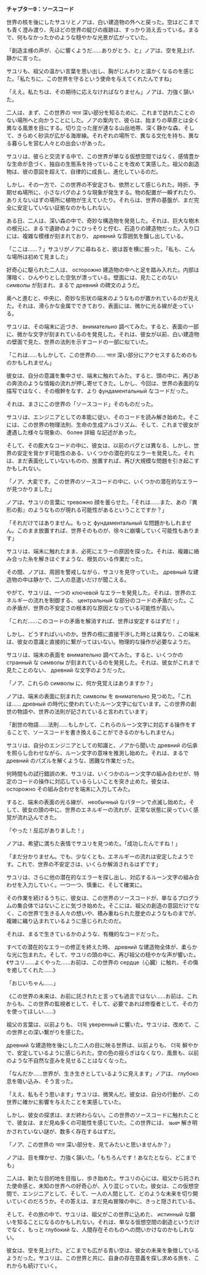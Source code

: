 **チャプター9：ソースコード**

世界の核を後にしたサユリとノアは、白い建造物の外へと戻った。空はどこまでも青く澄み渡り、先ほどの世界の綻びの痕跡は、すっかり消え去っている。まるで、何もなかったかのような穏やかな光景が広がっていた。

「創造主様の声が、心に響くようだ……ありがとう、と」ノアは、空を見上げ、静かに言った。

サユリも、祖父の温かい言葉を思い出し、胸がじんわりと温かくなるのを感じた。「私たちに、この世界を守るという使命を与えてくれたんですね」

「ええ。私たちは、その期待に応えなければなりません」ノアは、力強く頷いた。

二人は、まず、この世界の আরো 深い部分を知るために、これまで訪れたことのない場所へと向かうことにした。ノアの案内で、彼らは、始まりの草原とは全く異なる風景を目にする。切り立った崖が連なる山岳地帯、深く静かな森、そして、きらめく砂浜が広がる海岸線。それぞれの場所で、異なる文化を持ち、異なる暮らしを営む人々との出会いがあった。

サユリは、彼らと交流する中で、この世界が単なる仮想空間ではなく、感情豊かな生命が息づく、独自の生態系を持っていることを改めて実感した。祖父の創造物は、彼の意図を超えて、自律的に成長し、進化しているのだ。

しかし、その一方で、この世界の不安定さも、依然として感じられた。時折、予期せぬ場所に、小さなバグのような現象が発生する。物の配置が一瞬ずれたり、ありえないはずの場所に植物が生えていたり。それらは、世界の基盤が、まだ完全に安定していない証拠なのかもしれない。

ある日、二人は、深い森の中で、奇妙な構造物を発見した。それは、巨大な樹木の根元に、まるで遺跡のようにひっそりと佇む、石造りの建造物だった。入り口には、複雑な模様が刻まれており、 древний な雰囲気を醸し出している。

「ここは……？」サユリがノアに尋ねると、彼は首を横に振った。「私も、こんな場所は初めて見ました」

好奇心に駆られた二人は、 осторожно 建造物の中へと足を踏み入れた。内部は薄暗く、ひんやりとした空気が漂っている。壁面には、見たことのない символы が刻まれ、まるで древний の碑文のようだ。

奥へと進むと、中央に、奇妙な形状の端末のようなものが置かれているのが見えた。それは、滑らかな金属でできており、表面には、微かに光る線が走っている。

サユリは、その端末に近づき、 внимательно 調べてみた。すると、表面の一部に、微かな文字が刻まれているのを発見した。それは、彼女が以前、白い建造物の壁面で見た、世界の法則を示すコードの一部に似ていた。

「これは……もしかして、この世界の…… আরো 深い部分にアクセスするためのものかもしれません」

彼女は、自分の意識を集中させ、端末に触れてみた。すると、頭の中に、再びあの奔流のような情報の流れが押し寄せてきた。しかし、今回は、世界の表面的な描写ではなく、その根幹をなす、より фундаментальный なコードだった。

それは、まさにこの世界の「ソースコード」そのものだった。

サユリは、エンジニアとしての本能に従い、そのコードを読み解き始めた。そこには、この世界の物理法則、生命の生成アルゴリズム、そして、これまで彼女が遭遇した様々な現象の、 более 詳細 な記述があった。

そして、その膨大なコードの中に、彼女は、以前のバグとは異なる、しかし、世界の安定を脅かす可能性のある、いくつかの潜在的なエラーを発見した。それは、まだ表面化していないものの、放置すれば、再び大規模な問題を引き起こすかもしれない。

「ノア、大変です。この世界のソースコードの中に、いくつかの潜在的なエラーが見つかりました」

ノアは、サユリの言葉に тревожно 顔を曇らせた。「それは……また、あの『異形の影』のようなものが現れる可能性があるということですか？」

「それだけではありません。もっと фундаментальный な問題かもしれません。このまま放置すれば、世界そのものが、徐々に崩壊していく可能性もあります」

サユリは、端末に触れたまま、必死にエラーの原因を探った。それは、複雑に絡み合った糸を解きほぐすような、根気のいる作業だった。

その間、ノアは、周囲を警戒しながら、サユリを見守っていた。 древный な建造物の中は静かで、二人の息遣いだけが聞こえる。

やがて、サユリは、一つの ключевой なエラーを発見した。それは、世界のエネルギーの流れを制御する、 центральный な部分のコードの矛盾だった。この矛盾が、世界の不安定さの根本的な原因となっている可能性が高い。

「これだ……このコードの矛盾を解消すれば、世界は安定するはずだ！」

しかし、どうすればいいのか。世界の核に直接干渉した時とは異なり、この端末は、彼女の意識と直接的に繋がってはいない。物理的な操作が必要なようだ。

サユリは、端末の表面を внимательно 調べてみた。すると、いくつかの странный な символы が刻まれているのを発見した。それは、彼女がこれまで見たことのない、 древний な文字のようだった。

「ノア、これらの символы に、何か見覚えはありますか？」

ノアは、端末の表面に刻まれた символы を внимательно 見つめた。「これは…… древный の時代に使われていたルーン文字に似ています。この世界の創世の物語や、世界の法則が記されていると言われています」

「創世の物語……法則……もしかして、これらのルーン文字に対応する操作をすることで、ソースコードを書き換えることができるのかもしれません」

サユリは、自分のエンジニアとしての知識と、ノアから聞いた древний の伝承を照らし合わせながら、ルーン文字の意味を推測し始めた。それは、まるで древний のパズルを解くような、困難な作業だった。

何時間もの試行錯誤の末、サユリは、いくつかのルーン文字の組み合わせが、特定のコードの操作に対応しているらしいことを突き止めた。彼女は、 осторожно その組み合わせを端末に入力してみた。

すると、端末の表面の光る線が、 необычный なパターンで点滅し始めた。そして、彼女の頭の中に、世界のエネルギーの流れが、正常な状態に戻っていく感覚が流れ込んできた。

「やった！反応がありました！」

ノアは、希望に満ちた表情でサユリを見つめた。「成功したんですね！」

「まだ分かりません。でも、少なくとも、エネルギーの流れは安定したようです。これで、世界の不安定さは、いくらか解消されるはずです」

サユリは、さらに他の潜在的なエラーを探し出し、対応するルーン文字の組み合わせを入力していく。一つ一つ、慎重に、そして確実に。

その作業を続けるうちに、彼女は、この世界のソースコードが、単なるプログラムの集合体ではないことに気づき始めた。そこには、祖父の創造の意図だけでなく、この世界で生きる人々の想いや、積み重ねられた歴史のようなものまでが、複雑に織り込まれているように感じられたのだ。

それは、まるで生きているかのような、有機的なコードだった。

すべての潜在的なエラーの修正を終えた時、 древний な建造物全体が、柔らかな光に包まれた。そして、サユリの頭の中に、再び祖父の穏やかな声が響いた。《サユリ……よくやった……お前は、この世界の сердце（心臓）に触れ、その傷を癒してくれた……》

「おじいちゃん……」

《この世界の未来は、お前に託されたと言っても過言ではない……お前は、これからも、この世界の監視者として、そして、必要であれば修復者として、その力を使ってほしい……》

祖父の言葉は、以前よりも、 더욱 уверенный に響いた。サユリは、改めて、この世界との深い繋がりを感じた。

 древний な建造物を後にした二人の目に映る世界は、以前よりも、 더욱 鮮やかで、安定しているように感じられた。空の色の揺らぎはなくなり、風景も、以前のような不自然な歪みを見せることはなくなった。

「なんだか……世界が、生き生きとしているように見えます」ノアは、 глубоко 息を吸い込み、そう言った。

「ええ、私もそう思います」サユリは、微笑んだ。彼女は、自分の行動が、この世界に確かに影響を与えたことを実感していた。

しかし、彼女の探求は、まだ終わらない。この世界のソースコードに触れたことで、彼女は、まだ見ぬ多くの可能性を感じていた。この世界には、 ఇంకా 解き明かされていない謎が、数多く存在するはずだ。

「ノア、この世界の আরো 深い部分を、見てみたいと思いませんか？」

ノアは、目を輝かせ、力強く頷いた。「もちろんです！あなたとなら、どこまでも」

二人は、新たな目的地を目指し、歩き始めた。サユリの心には、祖父から託された使命感と、未知の世界への好奇心が、入り混じっていた。彼女は、この仮想空間で、エンジニアとして、そして、一人の人間として、どのような未来を切り開いていくのだろうか。その答えは、まだ見ぬ冒険の中に、きっと隠されている。

そして、その旅の中で、サユリは、祖父がこの世界に込めた、 истинный な願いを知ることになるのかもしれない。それは、単なる仮想空間の創造というだけでなく、もっと глубокий な、人間存在そのものへの問いかけなのかもしれない。

彼女は、空を見上げた。どこまでも広がる青い空は、彼女の未来を象徴しているようだった。サユリは、この世界と共に、自身の存在意義を探し求める旅を、これからも続けていく。
